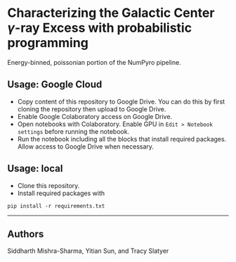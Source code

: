 # Characterizing the Galactic Center $\gamma$-ray Excess with probabilistic programming
Energy-binned, poissonian portion of the NumPyro pipeline.

## Usage: Google Cloud

- Copy content of this repository to Google Drive. You can do this by first cloning the repository then upload to Google Drive.
- Enable Google Colaboratory access on Google Drive.
- Open notebooks with Colaboratory. Enable GPU in `Edit > Notebook settings` before running the notebook.
- Run the notebook including all the blocks that install required packages. Allow access to Google Drive when necessary.

## Usage: local
- Clone this repository.
- Install required packages with
```
pip install -r requirements.txt
```

------
## Authors
Siddharth Mishra-Sharma, Yitian Sun, and Tracy Slatyer